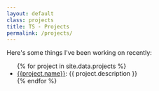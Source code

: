 ```yaml
---
layout: default
class: projects
title: TS - Projects
permalink: /projects/
---
```


Here's some things I've been working on recently:

<ul class = "project-list">
{% for project in site.data.projects %}
	<li><a href="https://github.com/{{ project.github }}">{{project.name}}</a>: {{ project.description }}</li>
{% endfor %}
</ul>

